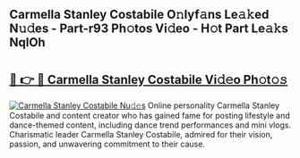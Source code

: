 ## Carmella Stanley Costabile O𝚗lyf𝚊ns Le𝚊𝚔ed N𝚞𝚍es - Part-r93 Ph𝚘tos Vi𝚍eo - H𝚘t Part Le𝚊𝚔s NqlOh

# <h2><a href="http://hf5dwp.feru.top/?c=Carmella+Stanley+Costabile">🔗 👉 🔴 Carmella Stanley Costabile Vi𝚍𝚎o Ph𝚘t𝚘𝚜</a></h2>

[![Carmella Stanley Costabile Nu𝚍𝚎s](https://i.imgur.com/0TWrTi3.gif)](http://hf5dwp.feru.top/?c=Carmella+Stanley+Costabile)
Online personality Carmella Stanley Costabile and content creator who has gained fame for posting lifestyle and dance-themed content, including dance trend performances and mini vlogs. Charismatic leader Carmella Stanley Costabile, admired for their vision, passion, and unwavering commitment to their cause. 
